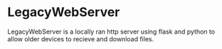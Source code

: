 # LegacyWebServer
LegacyWebServer is a locally ran http server using flask and python to allow older devices to recieve and download files.
